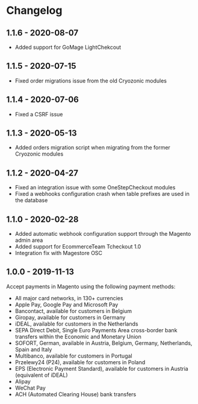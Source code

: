 # Changelog

## 1.1.6 - 2020-08-07

- Added support for GoMage LightChekcout

## 1.1.5 - 2020-07-15

- Fixed order migrations issue from the old Cryozonic modules

## 1.1.4 - 2020-07-06

- Fixed a CSRF issue

## 1.1.3 - 2020-05-13

- Added orders migration script when migrating from the former Cryozonic modules

## 1.1.2 - 2020-04-27

- Fixed an integration issue with some OneStepCheckout modules
- Fixed a webhooks configuration crash when table prefixes are used in the database

## 1.1.0 - 2020-02-28

- Added automatic webhook configuration support through the Magento admin area
- Added support for EcommerceTeam Tcheckout 1.0
- Integration fix with Magestore OSC

## 1.0.0 - 2019-11-13

Accept payments in Magento using the following payment methods:
- All major card networks, in 130+ currencies
- Apple Pay, Google Pay and Microsoft Pay
- Bancontact, available for customers in Belgium
- Giropay, available for customers in Germany
- iDEAL, available for customers in the Netherlands
- SEPA Direct Debit, Single Euro Payments Area cross-border bank transfers within the Economic and Monetary Union
- SOFORT, German, available in Austria, Belgium, Germany, Netherlands, Spain and Italy
- Multibanco, available for customers in Portugal
- Przelewy24 (P24), available for customers in Poland
- EPS (Electronic Payment Standard), available for customers in Austria (equivalent of iDEAL)
- Alipay
- WeChat Pay
- ACH (Automated Clearing House) bank transfers
